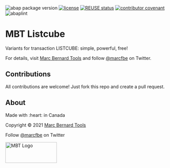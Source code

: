 ![abap package version](https://img.shields.io/endpoint?url=https://shield.abap.space/version-shield-json/github/Marc-Bernard-Tools/Marc-Bernard-Tools-Versions/.apack-manifest.xml/dependencies/github.com/Marc-Bernard-Tools/MBT-Listcube&label=version&color=darkgray)
[![license](https://img.shields.io/github/license/Marc-Bernard-Tools/MBT-Listcube)](LICENSE)
[![REUSE status](https://api.reuse.software/badge/github.com/Marc-Bernard-Tools/MBT-Listcube)](https://api.reuse.software/info/github.com/Marc-Bernard-Tools/MBT-Listcube)
[![contributor covenant](https://img.shields.io/badge/Contributor%20Covenant-2.0-4baaaa.svg)](CODE_OF_CONDUCT.md)
![abaplint](https://github.com/sbcgua/ajson/workflows/abaplint/badge.svg)

# MBT Listcube

Variants for transaction LISTCUBE: simple, powerful, free! 

For details, visit [Marc Bernard Tools](https://marcbernardtools.com/downloads/mbt-listcube) and follow [@marcfbe](https://twitter.com/marcfbe) on Twitter.

## Contributions

All contributions are welcome! Just fork this repo and create a pull request. 

## About

<p>Made with :heart: in Canada</p>
<p>Copyright © 2021 <a href="https://marcbernardtools.com/">Marc Bernard Tools</a></p>
<p>Follow <a href="https://twitter.com/marcfbe">@marcfbe</a> on Twitter</p>
<p><a href="https://marcbernardtools.com/"><img width="160" height="65" src="https://marcbernardtools.com/info/MBT_Logo_640x250_on_Gray.png" alt="MBT Logo"></a></p>
